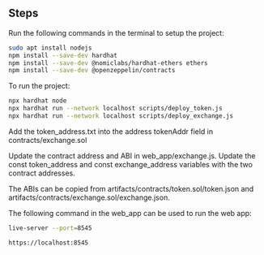 ## Steps

Run the following commands in the terminal to setup the project:

```bash
sudo apt install nodejs
npm install --save-dev hardhat
npm install --save-dev @nomiclabs/hardhat-ethers ethers
npm install --save-dev @openzeppelin/contracts
```

To run the project:

```bash
npx hardhat node
npx hardhat run --network localhost scripts/deploy_token.js
npx hardhat run --network localhost scripts/deploy_exchange.js

```

Add the token_address.txt into the address tokenAddr field in contracts/exchange.sol

Update the contract address and ABI in web_app/exchange.js. Update the const token_address and const exchange_address variables with the two contract addresses.

The ABIs can be copied from artifacts/contracts/token.sol/token.json and artifacts/contracts/exchange.sol/exchange.json.

The following command in the web_app can be used to run the web app:

```bash
live-server --port=8545
```

```
https://localhost:8545

```